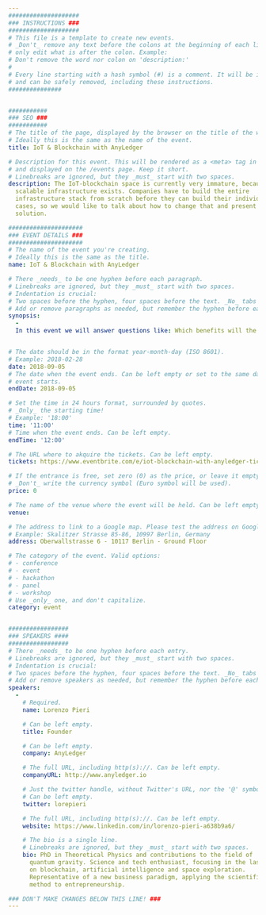 ```yaml
---
####################
### INSTRUCTIONS ###
####################
# This file is a template to create new events.
# _Don't_ remove any text before the colons at the beginning of each line,
# only edit what is after the colon. Example:
# Don't remove the word nor colon on 'description:'
#
# Every line starting with a hash symbol (#) is a comment. It will be ignored
# and can be safely removed, including these instructions.
###############


###########
### SEO ###
###########
# The title of the page, displayed by the browser on the title of the window.
# Ideally this is the same as the name of the event.
title: IoT & Blockchain with AnyLedger

# Description for this event. This will be rendered as a <meta> tag in the HTML,
# and displayed on the /events page. Keep it short.
# Linebreaks are ignored, but they _must_ start with two spaces.
description: The IoT-blockchain space is currently very immature, because no
  scalable infrastructure exists. Companies have to build the entire
  infrastructure stack from scratch before they can build their individual use
  cases, so we would like to talk about how to change that and present a
  solution.

#####################
### EVENT DETAILS ###
#####################
# The name of the event you're creating.
# Ideally this is the same as the title.
name: IoT & Blockchain with AnyLedger

# There _needs_ to be one hyphen before each paragraph.
# Linebreaks are ignored, but they _must_ start with two spaces.
# Indentation is crucial:
# Two spaces before the hyphen, four spaces before the text. _No_ tabs allowed.
# Add or remove paragraphs as needed, but remember the hyphen before each entry.
synopsis:
  -
  In this event we will answer questions like: Which benefits will the blockchain bring to the physical world? Which problems of IoT can       be fixed using a blockchain stack? What is missing at the moment? We will also outline how AnyLedger is solving existing problems       in order to create an industry-level infrastructure layer between connected devices and blockchains. The talk will last 20-30           minutes, and there will be room for as many questions as you want to ask afterwards.


# The date should be in the format year-month-day (ISO 8601).
# Example: 2018-02-28
date: 2018-09-05
# The date when the event ends. Can be left empty or set to the same day the
# event starts.
endDate: 2018-09-05

# Set the time in 24 hours format, surrounded by quotes.
# _Only_ the starting time!
# Example: '18:00'
time: '11:00'
# Time when the event ends. Can be left empty.
endTime: '12:00'

# The URL where to akquire the tickets. Can be left empty.
tickets: https://www.eventbrite.com/e/iot-blockchain-with-anyledger-tickets-49591408237

# If the entrance is free, set zero (0) as the price, or leave it empty.
# _Don't_ write the currency symbol (Euro symbol will be used).
price: 0 

# The name of the venue where the event will be held. Can be left empty.
venue:

# The address to link to a Google map. Please test the address on Google Maps.
# Example: Skalitzer Strasse 85-86, 10997 Berlin, Germany
address: Oberwallstrasse 6 - 10117 Berlin - Ground Floor

# The category of the event. Valid options:
# - conference
# - event
# - hackathon
# - panel
# - workshop
# Use _only_ one, and don't capitalize.
category: event


#################
### SPEAKERS ####
#################
# There _needs_ to be one hyphen before each entry.
# Linebreaks are ignored, but they _must_ start with two spaces.
# Indentation is crucial:
# Two spaces before the hyphen, four spaces before the text. _No_ tabs allowed.
# Add or remove speakers as needed, but remember the hyphen before each entry.
speakers:
  -
    # Required.
    name: Lorenzo Pieri

    # Can be left empty.
    title: Founder

    # Can be left empty.
    company: AnyLedger

    # The full URL, including http(s)://. Can be left empty.
    companyURL: http://www.anyledger.io

    # Just the twitter handle, without Twitter's URL, nor the '@' symbol.
    # Can be left empty.
    twitter: lorepieri

    # The full URL, including http(s)://. Can be left empty.
    website: https://www.linkedin.com/in/lorenzo-pieri-a638b9a6/

    # The bio is a single line.
    # Linebreaks are ignored, but they _must_ start with two spaces.
    bio: PhD in Theoretical Physics and contributions to the field of
      quantum gravity. Science and tech enthusiast, focusing in the last years
      on blockchain, artificial intelligence and space exploration.
      Representative of a new business paradigm, applying the scientific
      method to entrepreneurship.

### DON'T MAKE CHANGES BELOW THIS LINE! ###
---
```

<!-- ### DON'T MAKE CHANGES BELOW THIS LINE! ### -->

<Event-Content/>
